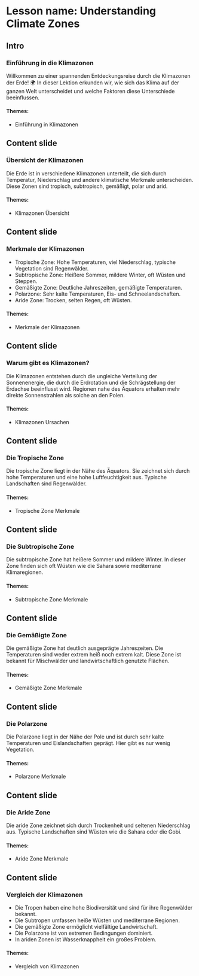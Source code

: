 # Lesson name: Understanding Climate Zones

## Intro

### Einführung in die Klimazonen

Willkommen zu einer spannenden Entdeckungsreise durch die Klimazonen der Erde! 🌍 In dieser Lektion erkunden wir, wie sich das Klima auf der ganzen Welt unterscheidet und welche Faktoren diese Unterschiede beeinflussen.

#### **Themes:**
- Einführung in Klimazonen

## Content slide

### Übersicht der Klimazonen

Die Erde ist in verschiedene Klimazonen unterteilt, die sich durch Temperatur, Niederschlag und andere klimatische Merkmale unterscheiden. Diese Zonen sind tropisch, subtropisch, gemäßigt, polar und arid.

#### **Themes:**
- Klimazonen Übersicht

## Content slide

### Merkmale der Klimazonen

- Tropische Zone: Hohe Temperaturen, viel Niederschlag, typische Vegetation sind Regenwälder.
- Subtropische Zone: Heißere Sommer, mildere Winter, oft Wüsten und Steppen.
- Gemäßigte Zone: Deutliche Jahreszeiten, gemäßigte Temperaturen.
- Polarzone: Sehr kalte Temperaturen, Eis- und Schneelandschaften.
- Aride Zone: Trocken, selten Regen, oft Wüsten.

#### **Themes:**
- Merkmale der Klimazonen

## Content slide

### Warum gibt es Klimazonen?

Die Klimazonen entstehen durch die ungleiche Verteilung der Sonnenenergie, die durch die Erdrotation und die Schrägstellung der Erdachse beeinflusst wird. Regionen nahe des Äquators erhalten mehr direkte Sonnenstrahlen als solche an den Polen.

#### **Themes:**
- Klimazonen Ursachen

## Content slide

### Die Tropische Zone

Die tropische Zone liegt in der Nähe des Äquators. Sie zeichnet sich durch hohe Temperaturen und eine hohe Luftfeuchtigkeit aus. Typische Landschaften sind Regenwälder.

#### **Themes:**
- Tropische Zone Merkmale

## Content slide

### Die Subtropische Zone

Die subtropische Zone hat heißere Sommer und mildere Winter. In dieser Zone finden sich oft Wüsten wie die Sahara sowie mediterrane Klimaregionen.

#### **Themes:**
- Subtropische Zone Merkmale

## Content slide

### Die Gemäßigte Zone

Die gemäßigte Zone hat deutlich ausgeprägte Jahreszeiten. Die Temperaturen sind weder extrem heiß noch extrem kalt. Diese Zone ist bekannt für Mischwälder und landwirtschaftlich genutzte Flächen.

#### **Themes:**
- Gemäßigte Zone Merkmale

## Content slide

### Die Polarzone

Die Polarzone liegt in der Nähe der Pole und ist durch sehr kalte Temperaturen und Eislandschaften geprägt. Hier gibt es nur wenig Vegetation.

#### **Themes:**
- Polarzone Merkmale

## Content slide

### Die Aride Zone

Die aride Zone zeichnet sich durch Trockenheit und seltenen Niederschlag aus. Typische Landschaften sind Wüsten wie die Sahara oder die Gobi.

#### **Themes:**
- Aride Zone Merkmale

## Content slide

### Vergleich der Klimazonen

- Die Tropen haben eine hohe Biodiversität und sind für ihre Regenwälder bekannt.
- Die Subtropen umfassen heiße Wüsten und mediterrane Regionen.
- Die gemäßigte Zone ermöglicht vielfältige Landwirtschaft.
- Die Polarzone ist von extremen Bedingungen dominiert.
- In ariden Zonen ist Wasserknappheit ein großes Problem.

#### **Themes:**
- Vergleich von Klimazonen
